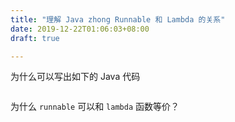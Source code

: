 ```yaml
---
title: "理解 Java zhong Runnable 和 Lambda 的关系"
date: 2019-12-22T01:06:03+08:00
draft: true

---
```




为什么可以写出如下的 Java 代码
```Java


```
为什么 `runnable` 可以和 `lambda` 函数等价？


